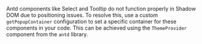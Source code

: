 Antd components like Select and Tooltip do not function properly in Shadow DOM due to positioning issues. To resolve this, use a custom `getPopupContainer` configuration to set a specific container for these components in your code. This can be achieved using the `ThemeProvider` component from the `antd` library.
